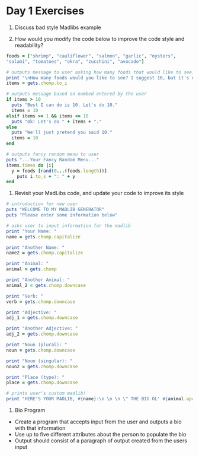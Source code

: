 # Day 1 Exercises

1. Discuss bad style Madlibs example

1. How would you modify the code below to improve the code style and readability?

  ```ruby
  foods = ["shrimp", "cauliflower", "salmon", "garlic", "oysters",
  "salami", "tomatoes", "okra", "zucchini", "avocado"]

# outputs message to user asking how many foods that would like to see.
  print "\nHow many foods would you like to see? I suggest 10, but it's up to you. "
  items = gets.chomp.to_i

# outputs message based on numbed entered by the user
  if items > 10
    puts "Best I can do is 10. Let's do 10."
    items = 10
  elsif items >= 1 && items <= 10
    puts "Ok! Let's do " + items + "."
  else
    puts "We'll just pretend you said 10."
    items = 10
  end

# outputs fancy random menu to user
  puts "...Your Fancy Random Menu..."
  items.times do |i|
    y = foods [rand(0...(foods.length))]
      puts i.to_s + ": " + y
  end
  ```

1. Revisit your MadLibs code, and update your code to improve its style
```ruby
# introduction for new user
puts "WELCOME TO MY MADLIB GENERATOR"
puts "Please enter some information below"

# asks user to input information for the madlib
print "Your Name: "
name = gets.chomp.capitalize

print "Another Name: "
name2 = gets.chomp.capitalize

print "Animal: "
animal = gets.chomp

print "Another Animal: "
animal_2 = gets.chomp.downcase

print "Verb: "
verb = gets.chomp.downcase

print "Adjective: "
adj_1 = gets.chomp.downcase

print "Another Adjective: "
adj_2 = gets.chomp.downcase

print "Noun (plural): "
noun = gets.chomp.downcase

print "Noun (singular): "
noun2 = gets.chomp.downcase

print "Place (type): "
place = gets.chomp.downcase

# prints user's custom madlib!
print "HERE'S YOUR MADLIB, #{name}:\n \n \n \" THE BIG OL' #{animal.upcase} \" \n #{name2.capitalize} was a big ol’ #{adj_1} #{animal.downcase}. Whenever the #{animal.downcase} walked down the street, all the other animals would #{verb}. It lived in a very #{adj_2} house, with lots of #{noun}. The neighbors all thought the #{animal} was a real \"#{noun2}.\" #{name2.capitalize} felt like something was missing... until one day a #{animal_2} moved in to the #{place} nextdoor. The #{animal_2} also loved #{noun}, and they became fast friends!"
```

1. Bio Program
  * Create a program that accepts input from the user and outputs a bio with that information
  * Use up to five different attributes about the person to populate the bio
  * Output should consist of a paragraph of output created from the users input
